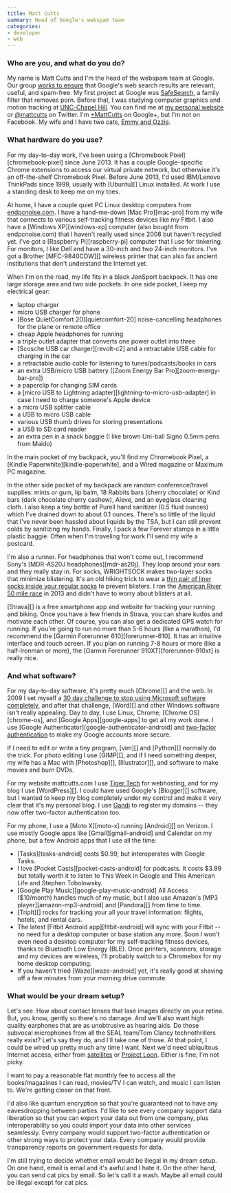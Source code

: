 ```yaml
---
title: Matt Cutts
summary: Head of Google's webspam team
categories:
- developer
- web
---
```


### Who are you, and what do you do?

My name is Matt Cutts and I'm the head of the webspam team at Google. Our group [works to ensure](https://www.google.com/intl/en/insidesearch/howsearchworks/thestory/ "Details behind how Google's search works.") that Google's web search results are relevant, useful, and spam-free. My first project at Google was [SafeSearch](https://support.google.com/websearch/answer/510?hl=en "Details about Google's SafeSearch."), a family filter that removes porn. Before that, I was studying computer graphics and motion tracking at [UNC-Chapel Hill](http://unc.edu/ "The University of North Carolina at Chapel Hill's website."). You can find me at [my personal website](http://www.mattcutts.com/blog/ "Matt's website.") or [@mattcutts](https://twitter.com/mattcutts "Matt's Twitter account.") on Twitter. I'm [+MattCutts](https://plus.google.com/+MattCutts/posts "Matt's Google+ account.") on Google+, but I'm not on Facebook. My wife and I have two cats, [Emmy and Ozzie](http://www.mattcutts.com/images/two-cats-and-laptop.jpg "A photo of Matt and his kitties.").

### What hardware do you use?

For my day-to-day work, I've been using a [Chromebook Pixel][chromebook-pixel] since June 2013. It has a couple Google-specific Chrome extensions to access our virtual private network, but otherwise it's an off-the-shelf Chromebook Pixel. Before June 2013, I'd used IBM/Lenovo ThinkPads since 1999, usually with [Ubuntu][] Linux installed. At work I use a standing desk to keep me on my toes.

At home, I have a couple quiet PC Linux desktop computers from [endpcnoise.com](http://www.endpcnoise.com/cgi-bin/e/index.html "A company that sells very quiet computers."). I have a hand-me-down [Mac Pro][mac-pro] from my wife that connects to various self-tracking fitness devices like my Fitbit. I also have a [Windows XP][windows-xp] computer (also bought from endpcnoise.com) that I haven't really used since 2008 but haven't recycled yet. I've got a [Raspberry Pi][raspberry-pi] computer that I use for tinkering. For monitors, I like Dell and have a 30-inch and two 24-inch monitors. I've got a Brother [MFC-9840CDW][] wireless printer that can also fax ancient institutions that don't understand the Internet yet.

When I'm on the road, my life fits in a black JanSport backpack. It has one large storage area and two side pockets. In one side pocket, I keep my electrical gear:

- laptop charger
- micro USB charger for phone
- [Bose QuietComfort 20][quietcomfort-20] noise-cancelling headphones for the plane or remote office
- cheap Apple headphones for running
- a triple outlet adapter that converts one power outlet into three
- [Scosche USB car charger][revolt-c2] and a retractable USB cable for charging in the car
- a retractable audio cable for listening to tunes/podcasts/books in cars
- an extra USB/micro USB battery ([Zoom Energy Bar Pro][zoom-energy-bar-pro])
- a paperclip for changing SIM cards
- a [micro USB to Lightning adapter][lightning-to-micro-usb-adapter] in case I need to charge someone's Apple device
- a micro USB splitter cable
- a USB to micro USB cable
- various USB thumb drives for storing presentations
- a USB to SD card reader
- an extra pen in a snack baggie (I like brown Uni-ball Signo 0.5mm pens from Maido)

In the main pocket of my backpack, you'll find my Chromebook Pixel, a [Kindle Paperwhite][kindle-paperwhite], and a Wired magazine or Maximum PC magazine.

In the other side pocket of my backpack are random conference/travel supplies: mints or gum, lip balm, 18 Rabbits bars (cherry chocolate) or Kind bars (dark chocolate cherry cashew), Aleve, and an eyeglass cleaning cloth. I also keep a tiny bottle of Purell hand sanitizer (0.5 fluid ounces) which I've drained down to about 0.1 ounces. There's so little of the liquid that I've never been hassled about liquids by the TSA, but I can still prevent colds by sanitizing my hands. Finally, I pack a few Forever stamps in a little plastic baggie. Often when I'm traveling for work I'll send my wife a postcard.

I'm also a runner. For headphones that won't come out, I recommend Sony's [MDR-AS20J headphones][mdr-as20j]. They loop around your ears and they really stay in. For socks, WRIGHTSOCK makes two-layer socks that minimize blistering. It's an old hiking trick to wear a [thin pair of liner socks inside your regular socks](http://www.backpacker.com/gear/ask_kristin/273 "An article on preventing blisters while exercising.") to prevent blisters. I ran the [American River 50 mile race](http://www.ar50mile.com/ "The website for an endurance race.") in 2013 and didn't have to worry about blisters at all. 

[Strava][] is a free smartphone app and website for tracking your running and biking. Once you have a few friends in Strava, you can share kudos and motivate each other. Of course, you can also get a dedicated GPS watch for running. If you're going to run no more than 5-6 hours (like a marathon), I'd recommend the [Garmin Forerunner 610][forerunner-610]. It has an intuitive interface and touch screen. If you plan on running 7-8 hours or more (like a half-Ironman or more), the [Garmin Forerunner 910XT][forerunner-910xt] is really nice. 

### And what software?

For my day-to-day software, it's pretty much [Chrome][] and the web. In 2009 I set myself a [30 day challenge to stop using Microsoft software completely](http://www.mattcutts.com/blog/30-days-no-microsoft-software/ "Matt's article on his 30 day challenge."), and after that challenge, [Word][] and other Windows software isn't really appealing. Day to day, I use Linux, Chrome, [Chrome OS][chrome-os], and [Google Apps][google-apps] to get all my work done. I use [Google Authenticator][google-authenticator-android] and [two-factor authentication](https://support.google.com/accounts/answer/180744?hl=en "Details about Google's two-factor authentication.") to make my Google accounts more secure.

If I need to edit or write a tiny program, [vim][] and [Python][] normally do the trick. For photo editing I use [GIMP][], and if I need something deeper, my wife has a Mac with [Photoshop][], [Illustrator][], and software to make movies and burn DVDs.

For my website mattcutts.com I use [Tiger Tech](http://www.tigertech.net/ "A hosting provider.") for webhosting, and for my blog I use [WordPress][]. I could have used Google's [Blogger][] software, but I wanted to keep my blog completely under my control and make it very clear that it's my personal blog. I use [Gandi](http://gandi.net/ "A domain registration service.") to register my domains -- they now offer two-factor authentication too.

For my phone, I use a [Moto X][moto-x] running [Android][] on Verizon. I use mostly Google apps like [Gmail][gmail-android] and Calendar on my phone, but a few Android apps that I use all the time:

- [Tasks][tasks-android] costs $0.99, but interoperates with Google Tasks.
- I love [Pocket Casts][pocket-casts-android] for podcasts. It costs $3.99 but totally worth it to listen to This Week in Google and This American Life and Stephen Tobolowsky.
- [Google Play Music][google-play-music-android] All Access ($10/month) handles much of my music, but I also use Amazon's [MP3 player][amazon-mp3-android] and [Pandora][] from time to time.
- [TripIt][] rocks for tracking your all your travel information: flights, hotels, and rental cars.
- The latest [Fitbit Android app][fitbit-android] will sync with your Fitbit -- no need for a desktop computer or base station any more. Soon I won't even need a desktop computer for my self-tracking fitness devices, thanks to Bluetooth Low Energy (BLE). Once printers, scanners, storage and my devices are wireless, I'll probably switch to a Chromebox for my home desktop computing.
- If you haven't tried [Waze][waze-android] yet, it's really good at shaving off a few minutes from your morning drive commute.

### What would be your dream setup?

Let's see. How about contact lenses that lase images directly on your retina. But, you know, gently so there's no damage. And we'll also want high quality earphones that are as unobtrusive as hearing aids. Do those subvocal microphones from all the SEAL team/Tom Clancy technothrillers really exist? Let's say they do, and I'll take one of those. At that point, I could be wired up pretty much any time I want. Next we'd need ubiquitous Internet access, either from [satellites](http://www.computerworld.com/s/article/print/9246033/Satellite_hotspot_promises_to_bring_Wi_Fi_everywhere "An article about satellite WiFi hotspots.") or [Project Loon](http://www.google.com/loon/ "Google's balloon-powered Internet access project."). Either is fine; I'm not picky.

I want to pay a reasonable flat monthly fee to access all the books/magazines I can read, movies/TV I can watch, and music I can listen to. We're getting closer on that front.

I'd also like quantum encryption so that you're guaranteed not to have any eavesdropping between parties. I'd like to see every company support data liberation so that you can export your data out from one company, plus interoperability so you could import your data into other services seamlessly. Every company would support two-factor authentication or other strong ways to protect your data. Every company would provide transparency reports on government requests for data.

I'm still trying to decide whether email would be illegal in my dream setup. On one hand, email is email and it's awful and I hate it. On the other hand, you can send cat pics by email. So let's call it a wash. Maybe all email could be illegal except for cat pics.